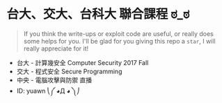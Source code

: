 # 台大、交大、台科大 聯合課程 ಠ_ಠ
> If you think the write-ups or exploit code are useful, or really does some helps for you. I'll be glad for you giving this repo a `star`, I will really appreciate for it!
* 台大 - 計算幾安全 Computer Security 2017 Fall
* 交大 - 程式安全 Secure Programming
* 中央 - 電腦攻擊與防禦 直播
* ID: yuawn ⎝༼ ◕Д ◕ ༽⎠